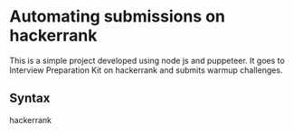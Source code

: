 # Automating submissions on hackerrank
This is a simple project developed using node js and puppeteer. It goes to Interview Preparation Kit on hackerrank and submits warmup challenges.

## Syntax
hackerrank
